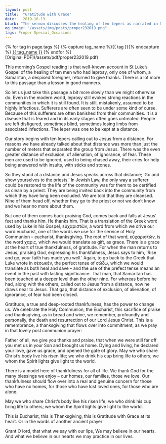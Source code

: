 ```yaml
---
layout: post
title:  "Gratitude with Grace"
date:   2019-10-13
blurb: "The sermon discusses the healing of ten lepers as narrated in St Luke's Gospel, emphasizing the gratitude shown by the lone Samaritan who returned to give thanks. The sermon highlights the transformative power of gratitude and the grace at the heart of true thankfulness. It encourages the practice of gratitude in daily life and a genuine concern for those less fortunate."
og_image: "/assets/img/posts/proper232019.png"
tags: Proper Special_Occasions
---    
```

<div class="tag-pills">
  {% for tag in page.tags %}
    {% capture tag_name %}{{ tag }}{% endcapture %}
    <a href="{{ site.baseurl }}/tag/{{ tag_name }}" class="tag-pill">{{ tag_name }}</a>
  {% endfor %}
</div>
[Original PDF](/assets/pdf/proper232019.pdf)

This morning’s Gospel reading is that well-known account in St Luke’s Gospel of the healing of ten men who had leprosy, only one of whom, a Samaritan, a despised foreigner, returned to give thanks. There is a lot more to this passage than a lesson in good manners.

So let us just take this passage a bit more slowly than we might otherwise do. Even in the modern world, leprosy still evokes strong reactions in the communities in which it is still found. It is still, mistakenly, assumed to be highly infectious. Sufferers are often seen to be under some kind of curse. Because of this sufferers are often banished from their communities. It is a disease that is feared and in its early stages often goes untreated. People are left disfigured, sometimes blind, sometimes losing limbs from associated infections. The leper was one to be kept at a distance.

Our story begins with ten lepers calling out to Jesus from a distance. For reasons we have already talked about that distance was more than just the number of meters that separated the group from Jesus. There was the even greater distance of exclusion, of alienation, of ignorance, of fear. These men are used to be ignored, used to being chased away, their cries for help being answered with insults, with sticks and stones.

So they stand at a distance and Jesus speaks across that distance; ‘Go and show yourselves to the priests.’ In Jewish Law, the only way a sufferer could be restored to the life of the community was for them to be certified as clean by a priest. They are being invited back into the community from which they have long been excluded. We are told that they are cleansed. Nine of them head off, whether they go to the priest or not we don’t know and we hear no more about them.

But one of them comes back praising God, comes back and falls at Jesus’ feet and thanks him. He thanks him. That is a translation of the Greek word used by Luke in his Gospel, εὐχαριστῶν, a word from which we drive our word eucharist, one of the words we use for the service of Holy Communion – eucharist, thanksgiving. The root of that word, εὐχαριστῶν, is the word χαρις, which we would translate as gift, as grace. There is a grace at the heart of true thankfulness, of gratitude. For when the man returns to Jesus, praising God, expressing his thankfulness, Jesus says to him, ‘Rise and go, your faith has made you well.’ Again, to go back to the Greek that Luke wrote in σέσωκέν, the perfect tense of σῶζω, which we would translate as both heal and save – and the use of the prefect tense means an event in the past with lasting significance. That man, that Samaritan has been touched at a deeper level than the other nine. For whereas before he had, along with the others, called out to Jesus from a distance, now he draws near to Jesus. That gap, that distance of exclusion, of alienation, of ignorance, of fear had been closed.

Gratitude, a true and deep-rooted thankfulness, has the power to change us. We celebrate the Holy Communion, the Eucharist, this sacrifice of praise and thanksgiving, as in bread and wine, we remember, profoundly and personally, the death and resurrection of our Lord Jesus Christ. This is a remembrance, a thanksgiving that flows over into commitment, as we pray in that lovely post communion prayer:

Father of all, we give you thanks and praise,
that when we were still far off
you met us in your Son and brought us home.
Dying and living, he declared your love,
gave us grace, and opened the gate of glory.
May we who share Christ’s body live his risen life;
we who drink his cup bring life to others;
we whom the Spirit lights give light to the world.

There is a model here of thankfulness for all of life. We thank God for the many blessings we enjoy – our homes, our families, those we love. Our thankfulness should flow over into a real and genuine concern for those who have no homes, for those who have lost loved ones, for those who are alone.

May we who share Christ’s body live his risen life;
we who drink his cup bring life to others;
we whom the Spirit lights give light to the world.

This is Eucharist, this is Thanksgiving, this is Gratitude with Grace at its heart. Or in the words of another ancient prayer

Grant O lord, that what we say with our lips,
We may believe in our hearts.
And what we believe in our hearts we may practice in our lives.
